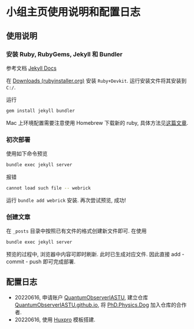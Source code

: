# 小组主页使用说明和配置日志

## 使用说明

### 安装 Ruby, RubyGems, Jekyll 和 Bundler

参考文档 [Jekyll Docs](https://jekyllrb.com/docs/installation/)

在 [Downloads (rubyinstaller.org)](https://rubyinstaller.org/downloads/) 安装 `Ruby+Devkit`. 运行安装文件将其安装到 `C:/`. 

运行

``` bash
gem install jekyll bundler
```
Mac 上环境配置需要注意使用 Homebrew 下载新的 ruby, 具体方法见[这篇文章](https://zhuanlan.zhihu.com/p/350462079).

### 初次部署

使用如下命令预览

```bash
bundle exec jekyll server
```

报错

```bash
cannot load such file -- webrick
```

运行 `bundle add webrick` 安装. 再次尝试预览, 成功!

### 创建文章

在 `_posts` 目录中按照已有文件的格式创建新文件即可. 在使用

```bash
bundle exec jekyll server
```

预览的过程中, 浏览器中内容可即时刷新. 此时已生成对应文件. 因此直接 add - commit - push 即可完成部署.

## 配置日志

- 20220616, 申请账户 [QuantumObserverIASTU](https://github.com/QuantumObserverIASTU), 建立仓库 [QuantumObserverIASTU.github.io](https://github.com/QuantumObserverIASTU/QuantumObserverIASTU.github.io), 将 [PhD.Physics.Dog](https://github.com/Florestan-Eusebius) 加入仓库的合作者.
- 20220616, 使用 [Huxpro](https://github.com/Huxpro/huxpro.github.io) 模板搭建.
